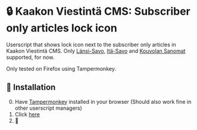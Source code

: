 # :lock: Kaakon Viestintä CMS: Subscriber only articles lock icon
Userscript that shows lock icon next to the subscriber only articles in Kaakon Viestintä CMS. Only [Länsi-Savo](https://www.lansi-savo.fi), [Itä-Savo](https://www.ita-savo.fi) and [Kouvolan Sanomat](https://www.kouvolansanomat.fi) supported, for now.

Only tested on Firefox using Tampermonkey.

## :wrench: Installation
0. Have [Tampermonkey](https://www.tampermonkey.net/) installed in your browser (Should also work fine in other userscript managers)
1. Click [here](https://github.com/ojaha065/subscriberLockIcon/raw/main/kaakko.user.js)
2. :tada:
